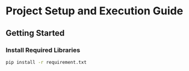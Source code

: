# Project Setup and Execution Guide

## Getting Started

### Install Required Libraries
```sh
pip install -r requirement.txt
```
